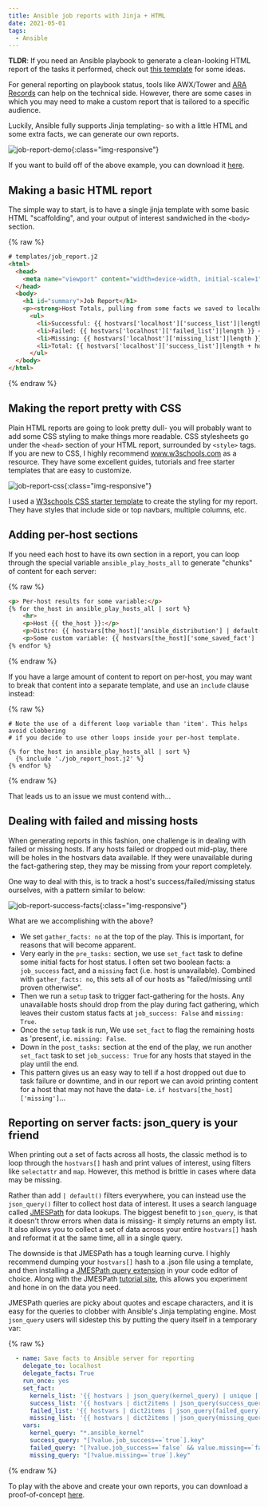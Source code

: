 ```yaml
---
title: Ansible job reports with Jinja + HTML
date: 2021-05-01
tags:
  - Ansible
---
```


**TLDR**: If you need an Ansible playbook to generate a clean-looking HTML report of the tasks it performed, check out [this template](https://github.com/jwkenney/ansible-job-report) for some ideas.

For general reporting on playbook status, tools like AWX/Tower and [ARA Records](https://ara.recordsansible.org/) can help on the technical side. However, there are some cases in which you may need to make a custom report that is tailored to a specific audience.

Luckily, Ansible fully supports Jinja templating- so with a little HTML and some extra facts, we can generate our own reports.

![job-report-demo](/assets/images/2021-05-01-html-reports-ansible.gif){:class="img-responsive"}

If you want to build off of the above example, you can download it [here](https://github.com/jwkenney/ansible-job-report).

## Making a basic HTML report

The simple way to start, is to have a single jinja template with some basic HTML "scaffolding", and your output of interest sandwiched in the `<body>` section. 

{% raw %}
```html
# templates/job_report.j2
<html>
  <head>
    <meta name="viewport" content="width=device-width, initial-scale=1">
  </head>
  <body>
    <h1 id="summary">Job Report</h1>
    <p><strong>Host Totals, pulling from some facts we saved to localhost:</strong></p>
      <ul>
        <li>Successful: {{ hostvars['localhost']['success_list']|length }} </li>
        <li>Failed: {{ hostvars['localhost']['failed_list']|length }} </li>
        <li>Missing: {{ hostvars['localhost']['missing_list']|length }} </li>
        <li>Total: {{ hostvars['localhost']['success_list']|length + hostvars['localhost']['failed_list']|length + hostvars['localhost']['missing_list']|length }}</li>
      </ul>
  </body>
</html>
```
{% endraw %}

## Making the report pretty with CSS

Plain HTML reports are going to look pretty dull- you will probably want to add some CSS styling to make things more readable. CSS stylesheets go under the `<head>` section of your HTML report, surrounded by `<style>` tags. If you are new to CSS, I highly recommend www.w3schools.com as a resource. They have some excellent guides, tutorials and free starter templates that are easy to customize.

![job-report-css](/assets/images/2021-05-01-html-reports-ansible-2.png){:class="img-responsive"}

I used a [W3schools CSS starter template](https://www.w3schools.com/css/css_templates.asp) to create the styling for my report. They have styles that include side or top navbars, multiple columns, etc.

## Adding per-host sections

If you need each host to have its own section in a report, you can loop through the special variable `ansible_play_hosts_all` to generate "chunks" of content for each server:

{% raw %}
```html
<p> Per-host results for some variable:</p>
{% for the_host in ansible_play_hosts_all | sort %}
    <hr>
    <p>Host {{ the_host }}:</p>
    <p>Distro: {{ hostvars[the_host]['ansible_distribution'] | default('unknown') }}</p>
    <p>Some custom variable: {{ hostvars[the_host]['some_saved_fact'] | default('unknown') }}</p>
{% endfor %}
```
{% endraw %}

If you have a large amount of content to report on per-host, you may want to break that content into a separate template, and use an `include` clause instead:

{% raw %}
```
# Note the use of a different loop variable than 'item'. This helps avoid clobbering
# if you decide to use other loops inside your per-host template.

{% for the_host in ansible_play_hosts_all | sort %}
  {% include './job_report_host.j2' %}
{% endfor %}

```
{% endraw %}

That leads us to an issue we must contend with...

## Dealing with failed and missing hosts

When generating reports in this fashion, one challenge is in dealing with failed or missing hosts. If any hosts failed or dropped out mid-play, there will be holes in the hostvars data available. If they were unavailable during the fact-gathering step, they may be missing from your report completely.

One way to deal with this, is to track a host's success/failed/missing status ourselves, with a pattern similar to below:

![job-report-success-facts](/assets/images/2021-05-01-html-reports-ansible-3.png){:class="img-responsive"}

What are we accomplishing with the above?

* We set `gather_facts: no` at the top of the play. This is important, for reasons that will become apparent.
* Very early in the `pre_tasks:` section, we use `set_fact` task to define some initial facts for host status. I often set two boolean facts: a `job_success` fact, and a `missing` fact (i.e. host is unavailable). Combined with `gather_facts: no`, this sets all of our hosts as "failed/missing until proven otherwise".
* Then we run a `setup` task to trigger fact-gathering for the hosts. Any unavailable hosts should drop from the play during fact gathering, which leaves their custom status facts at `job_success: False` and `missing: True`.
* Once the `setup` task is run, We use `set_fact` to flag the remaining hosts as 'present', i.e. `missing: False`.
* Down in the `post_tasks:` section at the end of the play, we run another `set_fact` task to set `job_success: True` for any hosts that stayed in the play until the end.
* This pattern gives us an easy way to tell if a host dropped out due to task failure or downtime, and in our report we can avoid printing content for a host that may not have the data- i.e. `if hostvars[the_host]['missing']`...

## Reporting on server facts: json_query is your friend

When printing out a set of facts across all hosts, the classic method is to loop through the `hostvars[]` hash and print values of interest, using filters like `selectattr` and `map`. However, this method is brittle in cases where data may be missing.

Rather than add `| default()` filters everywhere, you can instead use the `json_query()` filter to collect host data of interest. It uses a search language called [JMESPath](https://jmespath.org/) for data lookups. The biggest benefit to `json_query`, is that it doesn't throw errors when data is missing- it simply returns an empty list. It also allows you to collect a set of data across your entire `hostvars[]` hash and reformat it at the same time, all in a single query.

The downside is that JMESPath has a tough learning curve. I highly recommend dumping your `hostvars[]` hash to a .json file using a template, and then installing a [JMESPath query extension](https://github.com/jmespath/jmespath.vscode) in your code editor of choice. Along with the JMESPath [tutorial site](https://jmespath.org/), this allows you experiment and hone in on the data you need.

JMESPath queries are picky about quotes and escape characters, and it is easy for the queries to clobber with Ansible's Jinja templating engine. Most `json_query` users will sidestep this by putting the query itself in a temporary var:

{% raw %}
```yaml
  - name: Save facts to Ansible server for reporting
    delegate_to: localhost
    delegate_facts: True
    run_once: yes
    set_fact:
      kernels_list: '{{ hostvars | json_query(kernel_query) | unique | sort }}'
      success_list: '{{ hostvars | dict2items | json_query(success_query) }}'
      failed_list: '{{ hostvars | dict2items | json_query(failed_query) }}'
      missing_list: '{{ hostvars | dict2items | json_query(missing_query) }}'
    vars:
      kernel_query: "*.ansible_kernel"
      success_query: "[?value.job_success==`true`].key"
      failed_query: "[?value.job_success==`false` && value.missing==`false`].key"
      missing_query: "[?value.missing==`true`].key"
```
{% endraw %}

To play with the above and create your own reports, you can download a proof-of-concept [here](https://github.com/jwkenney/ansible-job-report).